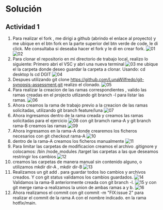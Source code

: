 # Solución

## Actividad 1

1. Para realizar el fork , me dirigi a github (abrindo el enlace al proyecto) y 
    me ubique en el btn fork en la parte superior del btn verde de code, le di click.
    Me consultaba si     deseaba hacer el fork y le di en crear fork.
    ![01](images/01.png)
    ![02](images/02.png)
2. Para clonar el repositorio en mi directorio de trabajo local, realizo lo siguiente:
    Primero abri el VSC y abri una nueva terminal
    ![03](images/03.png)
    me ubique el la carpeta donde deseo
    guardar la carpeta a clonar.
    Usando: 
        cd desktop
        ls
        cd DGIT 
        ![04](images/04.png)
3. Despues utilizando git clone https://github.com/LunaWilfredo/git-synopsis-assessment.git 
    realizo el clonado.
    ![05](images/05.png)
4. Para realizar la creacion de las ramas correspondientes , valido las ramas creadas en el projecto
    utlizando git branch -l para listar las ramas.
    ![06](images/06.png)
5. Ahora creamos la rama de trabajo previo a la creacion de las ramas solicitadas,
    utilizando git branch feature/luna
    ![07](images/07.png)
6. Ahora ingresamos dentro de la rama creada y creamos las ramas solicitadas para el ejercicio
    ![08](images/08.png)
    con git bramch rama-A y git branch rama-B creamos las ramas
    ![09](images/09.png)
7. Ahora ingresamos en la rama-A donde crearemos los ficheros necesarios
    con git checkout rama-A
    ![10](images/10.png)
8. dentro de la rama-A creamos los ficheros manualmente
    ![11](images/11.png)
9. Para limitar las carpetas de modificacion creamos el archivo .gitignore y colocamos: 
    /bin
    /node_modules
    /target
las carpetas a las que deseamos restringir los cambios
![12](images/12.png)
10. creamos las carpetas de manera manual sin contenido alguno, o utilizamos mkdir dir-A , mkdir dir-B
![13](images/13.png)
11. Realizamos un git add . para guardar todos lso cambios y archivos creados. Y con git status validamos los cambios guardados.
![14](images/14.png)
Validamos la rama-B anteriormente creada con git branch -l.
![15](images/15.png)
y con git merge rama-a realizamos la union de ambas ramas a y b.
![16](images/16.png)
12. Ahora realizamos el commit con git commit -m "FIX:issue 2" para realizar el commit de la rama A con el nombre indicado. en la rama hotfix/main.






